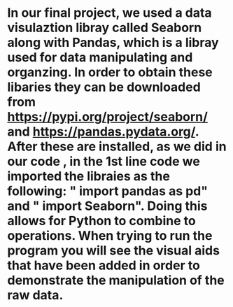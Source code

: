 # In our final project, we used a data visulaztion libray called Seaborn along with Pandas, which is a libray used for data manipulating and organzing. In order to obtain these libaries they can be downloaded from https://pypi.org/project/seaborn/ and https://pandas.pydata.org/. After these are installed, as we did in our code , in the 1st line code we imported the libraies as the following: " import pandas as pd" and " import Seaborn". Doing this allows for Python to combine to operations. When trying to run the program you will see the visual aids that have been added in order to demonstrate the manipulation of the raw data. 
